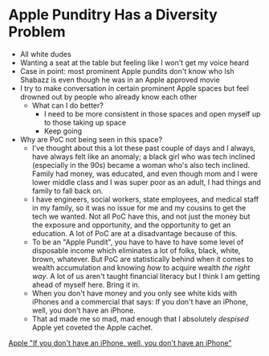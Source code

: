 # Apple Punditry Has a Diversity Problem

- All white dudes
- Wanting a seat at the table but feeling like I won't get my voice heard
- Case in point: most prominent Apple pundits don't know who Ish Shabazz is even though he was in an Apple approved movie
- I try to make conversation in certain prominent Apple spaces but feel drowned out by people who already know each other
	- What can I do better?
		- I need to be more consistent in those spaces and open myself up to those taking up space
		- Keep going
- Why are PoC not being seen in this space?
	- I've thought about this a lot these past couple of days and I always, have always felt like an anomaly; a black girl who was tech inclined (especially in the 90s) became a woman who's also tech inclined. Family had money, was educated, and even though mom and I were lower middle class and I was super poor as an adult, I had things and family to fall back on. 
	- I have engineers, social workers, state employees, and medical staff in my family, so it was no issue for me and my cousins to get the tech we wanted. Not all PoC have this, and not just the money but the exposure and opportunity, and the opportunity to get an education. A lot of PoC are at a disadvantage because of this. 
	- To be an "Apple Pundit", you have to have to have some level of disposable income which eliminates a lot of folks, black, white, brown, whatever. But PoC are statistically behind when it comes to wealth accumulation and knowing _how_ to acquire wealth _the right way_. A lot of us aren't taught financial literacy but I think I am getting ahead of myself here. Bring it in.
	- When you don't have money and you only see white kids with iPhones and a commercial that says: If you don't have an iPhone, well, you don't have an iPhone.
	- That ad made me so mad, mad enough that I absolutely _despised_ Apple yet coveted the Apple cachet.

[Apple "If you don't have an iPhone, well, you don't have an iPhone"](https://youtu.be/RiKxEam5grs)
